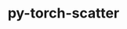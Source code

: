 ---
title: "py-torch-scatter"
layout: cache
categories: [package, develop-2024-03-03]
meta: {"versions": ["2.0.5"], "compilers": ["apple-clang@=15.0.0", "gcc@=11.4.0"], "oss": ["ubuntu22.04", "ventura"], "platforms": ["darwin", "linux"], "targets": ["aarch64", "x86_64_v3"], "stacks": ["ml-darwin-aarch64-mps", "ml-linux-x86_64-cpu", "ml-linux-x86_64-cuda", "root"], "num_specs": 6, "num_specs_by_stack": {"ml-darwin-aarch64-mps": 2, "root": 6, "ml-linux-x86_64-cpu": 2, "ml-linux-x86_64-cuda": 2}}
spec_details: [{"hash": "dnwklhizhwlqougjbck5a3o55aiuwvuz", "compiler": "apple-clang@=15.0.0", "versions": ["2.0.5"], "os": "ventura", "platform": "darwin", "target": "aarch64", "variants": ["build_system=python_pip", "~cuda"], "stacks": ["ml-darwin-aarch64-mps", "root"], "size": "-", "tarball": "https://binaries.spack.io/releases/develop-2024-03-03/build_cache/darwin-ventura-aarch64/apple-clang-15.0.0/py-torch-scatter-2.0.5/darwin-ventura-aarch64-apple-clang-15.0.0-py-torch-scatter-2.0.5-dnwklhizhwlqougjbck5a3o55aiuwvuz.spack"}, {"hash": "sqcdrmfyb72duv2tauhl7rzipaphb773", "compiler": "apple-clang@=15.0.0", "versions": ["2.0.5"], "os": "ventura", "platform": "darwin", "target": "aarch64", "variants": ["build_system=python_pip", "~cuda"], "stacks": ["ml-darwin-aarch64-mps", "root"], "size": "-", "tarball": "https://binaries.spack.io/releases/develop-2024-03-03/build_cache/darwin-ventura-aarch64/apple-clang-15.0.0/py-torch-scatter-2.0.5/darwin-ventura-aarch64-apple-clang-15.0.0-py-torch-scatter-2.0.5-sqcdrmfyb72duv2tauhl7rzipaphb773.spack"}, {"hash": "iepddnwohujk5dhgvlhrla4o6habevdv", "compiler": "gcc@=11.4.0", "versions": ["2.0.5"], "os": "ubuntu22.04", "platform": "linux", "target": "x86_64_v3", "variants": ["build_system=python_pip", "~cuda"], "stacks": ["ml-linux-x86_64-cpu", "root"], "size": "-", "tarball": "https://binaries.spack.io/releases/develop-2024-03-03/build_cache/linux-ubuntu22.04-x86_64_v3/gcc-11.4.0/py-torch-scatter-2.0.5/linux-ubuntu22.04-x86_64_v3-gcc-11.4.0-py-torch-scatter-2.0.5-iepddnwohujk5dhgvlhrla4o6habevdv.spack"}, {"hash": "yf2okxxbaixtpsk6yw5v2dvzyvet6uor", "compiler": "gcc@=11.4.0", "versions": ["2.0.5"], "os": "ubuntu22.04", "platform": "linux", "target": "x86_64_v3", "variants": ["build_system=python_pip", "+cuda"], "stacks": ["root", "ml-linux-x86_64-cuda"], "size": "-", "tarball": "https://binaries.spack.io/releases/develop-2024-03-03/build_cache/linux-ubuntu22.04-x86_64_v3/gcc-11.4.0/py-torch-scatter-2.0.5/linux-ubuntu22.04-x86_64_v3-gcc-11.4.0-py-torch-scatter-2.0.5-yf2okxxbaixtpsk6yw5v2dvzyvet6uor.spack"}, {"hash": "mrloiciseb2xhez5zgyee6jo2cwpb7j4", "compiler": "gcc@=11.4.0", "versions": ["2.0.5"], "os": "ubuntu22.04", "platform": "linux", "target": "x86_64_v3", "variants": ["build_system=python_pip", "+cuda"], "stacks": ["root", "ml-linux-x86_64-cuda"], "size": "-", "tarball": "https://binaries.spack.io/releases/develop-2024-03-03/build_cache/linux-ubuntu22.04-x86_64_v3/gcc-11.4.0/py-torch-scatter-2.0.5/linux-ubuntu22.04-x86_64_v3-gcc-11.4.0-py-torch-scatter-2.0.5-mrloiciseb2xhez5zgyee6jo2cwpb7j4.spack"}, {"hash": "sifgkxou6pojgcq6go4pupo253p4bxzd", "compiler": "gcc@=11.4.0", "versions": ["2.0.5"], "os": "ubuntu22.04", "platform": "linux", "target": "x86_64_v3", "variants": ["build_system=python_pip", "~cuda"], "stacks": ["ml-linux-x86_64-cpu", "root"], "size": "-", "tarball": "https://binaries.spack.io/releases/develop-2024-03-03/build_cache/linux-ubuntu22.04-x86_64_v3/gcc-11.4.0/py-torch-scatter-2.0.5/linux-ubuntu22.04-x86_64_v3-gcc-11.4.0-py-torch-scatter-2.0.5-sifgkxou6pojgcq6go4pupo253p4bxzd.spack"}]
---